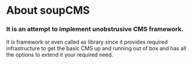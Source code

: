 # About soupCMS

### It is an attempt to implement unobstrusive CMS framework.

It is framework or even called as library since it provides required infrastructure to get the basic CMS up and running out of box and has all the options to extend it your required need.



